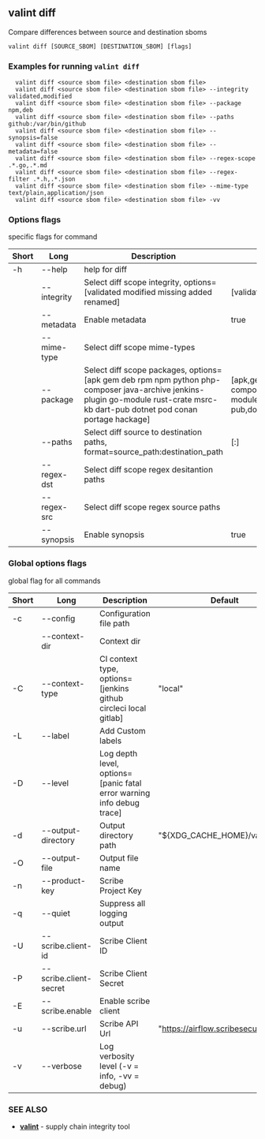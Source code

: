 ## valint diff

Compare differences between source and destination sboms

```
valint diff [SOURCE_SBOM] [DESTINATION_SBOM] [flags]
```

### Examples for running `valint diff`

```
  valint diff <source sbom file> <destination sbom file>
  valint diff <source sbom file> <destination sbom file> --integrity validated,modified
  valint diff <source sbom file> <destination sbom file> --package npm,deb
  valint diff <source sbom file> <destination sbom file> --paths github:/var/bin/github
  valint diff <source sbom file> <destination sbom file> --synopsis=false
  valint diff <source sbom file> <destination sbom file> --metadata=false
  valint diff <source sbom file> <destination sbom file> --regex-scope .*.go,.*.md
  valint diff <source sbom file> <destination sbom file> --regex-filter .*.h,.*.json
  valint diff <source sbom file> <destination sbom file> --mime-type text/plain,application/json
  valint diff <source sbom file> <destination sbom file> -vv

```

### Options flags 
specific flags for command

| Short | Long | Description | Default |
| --- | --- | --- | --- |
| -h | --help | help for diff | |
| | --integrity | Select diff scope integrity, options=[validated modified missing added renamed] | [validated,modified,missing,added,renamed] |
| | --metadata | Enable metadata | true |
| | --mime-type | Select diff scope mime-types | |
| | --package | Select diff scope packages, options=[apk gem deb rpm npm python php-composer java-archive jenkins-plugin go-module rust-crate msrc-kb dart-pub dotnet pod conan portage hackage] | [apk,gem,deb,rpm,npm,python,php-composer,java-archive,jenkins-plugin,go-module,rust-crate,msrc-kb,dart-pub,dotnet,pod,conan,portage,hackage] |
| | --paths | Select diff source to destination paths, format=source_path:destination_path | [:] |
| | --regex-dst | Select diff scope regex desitantion paths | |
| | --regex-src | Select diff scope regex source paths | |
| | --synopsis | Enable synopsis | true |


### Global options flags
global flag for all commands


| Short | Long | Description | Default |
| --- | --- | --- | --- |
| -c | --config | Configuration file path | |
| | --context-dir | Context dir | |
| -C | --context-type | CI context type, options=[jenkins github circleci local gitlab] | "local" |
| -L | --label | Add Custom labels | |
| -D | --level | Log depth level, options=[panic fatal error warning info debug trace] | |
| -d | --output-directory | Output directory path | "${XDG_CACHE_HOME}/valint" |
| -O | --output-file | Output file name | |
| -n | --product-key | Scribe Project Key | |
| -q | --quiet | Suppress all logging output | |
| -U | --scribe.client-id | Scribe Client ID | |
| -P | --scribe.client-secret | Scribe Client Secret | |
| -E | --scribe.enable | Enable scribe client | |
| -u | --scribe.url | Scribe API Url | "https://airflow.scribesecurity.com" |
| -v | --verbose | Log verbosity level (-v = info, -vv = debug) | |


### SEE ALSO

* **[valint](valint)**	 - supply chain integrity tool
